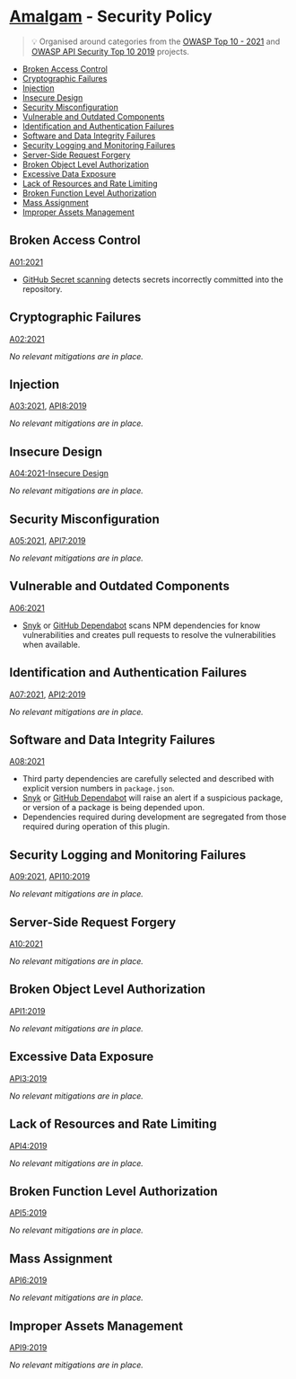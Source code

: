 # [Amalgam](https://github.com/dbtedman/kata-amalgam) - Security Policy

> 💡 Organised around categories from the [OWASP Top 10 - 2021](https://owasp.org/www-project-top-ten/)
> and [OWASP API Security Top 10 2019](https://owasp.org/www-project-api-security/) projects.

-   [Broken Access Control](#broken-access-control)
-   [Cryptographic Failures](#cryptographic-failures)
-   [Injection](#injection)
-   [Insecure Design](#insecure-design)
-   [Security Misconfiguration](#security-misconfiguration)
-   [Vulnerable and Outdated Components](#vulnerable-and-outdated-components)
-   [Identification and Authentication Failures](#identification-and-authentication-failures)
-   [Software and Data Integrity Failures](#software-and-data-integrity-failures)
-   [Security Logging and Monitoring Failures](#security-logging-and-monitoring-failures)
-   [Server-Side Request Forgery](#server-side-request-forgery)
-   [Broken Object Level Authorization](#broken-object-level-authorization)
-   [Excessive Data Exposure](#excessive-data-exposure)
-   [Lack of Resources and Rate Limiting](#lack-of-resources-and-rate-limiting)
-   [Broken Function Level Authorization](#broken-function-level-authorization)
-   [Mass Assignment](#mass-assignment)
-   [Improper Assets Management](#improper-assets-management)

## Broken Access Control

[A01:2021](https://owasp.org/Top10/A01_2021-Broken_Access_Control/)

-   [GitHub Secret scanning](https://github.com/features/security) detects secrets incorrectly committed into the
    repository.

## Cryptographic Failures

[A02:2021](https://owasp.org/Top10/A02_2021-Cryptographic_Failures/)

_No relevant mitigations are in place._

## Injection

[A03:2021](https://owasp.org/Top10/A03_2021-Injection/), [API8:2019](https://github.com/OWASP/API-Security/blob/master/2019/en/src/0xa8-injection.md)

_No relevant mitigations are in place._

## Insecure Design

[A04:2021-Insecure Design](https://owasp.org/Top10/A04_2021-Insecure_Design/)

_No relevant mitigations are in place._

## Security Misconfiguration

[A05:2021](https://owasp.org/Top10/A05_2021-Security_Misconfiguration/), [API7:2019](https://github.com/OWASP/API-Security/blob/master/2019/en/src/0xa7-security-misconfiguration.md)

_No relevant mitigations are in place._

## Vulnerable and Outdated Components

[A06:2021](https://owasp.org/Top10/A06_2021-Vulnerable_and_Outdated_Components/)

-   [Snyk](https://snyk.io) or [GitHub Dependabot](https://github.com/features/security) scans NPM dependencies for know vulnerabilities and creates pull requests to
    resolve the vulnerabilities when available.

## Identification and Authentication Failures

[A07:2021](https://owasp.org/Top10/A07_2021-Identification_and_Authentication_Failures/), [API2:2019](https://github.com/OWASP/API-Security/blob/master/2019/en/src/0xa2-broken-user-authentication.md)

_No relevant mitigations are in place._

## Software and Data Integrity Failures

[A08:2021](https://owasp.org/Top10/A08_2021-Software_and_Data_Integrity_Failures/)

-   Third party dependencies are carefully selected and described with explicit version numbers in `package.json`.
-   [Snyk](https://snyk.io) or [GitHub Dependabot](https://github.com/features/security) will raise an alert if a
    suspicious package, or version of a package is being depended upon.
-   Dependencies required during development are segregated from those required during operation of this plugin.

## Security Logging and Monitoring Failures

[A09:2021](https://owasp.org/Top10/A09_2021-Security_Logging_and_Monitoring_Failures/), [API10:2019](https://github.com/OWASP/API-Security/blob/master/2019/en/src/0xaa-insufficient-logging-monitoring.md)

_No relevant mitigations are in place._

## Server-Side Request Forgery

[A10:2021](https://owasp.org/Top10/A10_2021-Server-Side_Request_Forgery_%28SSRF%29/)

_No relevant mitigations are in place._

## Broken Object Level Authorization

[API1:2019](https://github.com/OWASP/API-Security/blob/master/2019/en/src/0xa1-broken-object-level-authorization.md)

_No relevant mitigations are in place._

## Excessive Data Exposure

[API3:2019](https://github.com/OWASP/API-Security/blob/master/2019/en/src/0xa3-excessive-data-exposure.md)

_No relevant mitigations are in place._

## Lack of Resources and Rate Limiting

[API4:2019](https://github.com/OWASP/API-Security/blob/master/2019/en/src/0xa4-lack-of-resources-and-rate-limiting.md)

_No relevant mitigations are in place._

## Broken Function Level Authorization

[API5:2019](https://github.com/OWASP/API-Security/blob/master/2019/en/src/0xa5-broken-function-level-authorization.md)

_No relevant mitigations are in place._

## Mass Assignment

[API6:2019](https://github.com/OWASP/API-Security/blob/master/2019/en/src/0xa6-mass-assignment.md)

_No relevant mitigations are in place._

## Improper Assets Management

[API9:2019](https://github.com/OWASP/API-Security/blob/master/2019/en/src/0xa9-improper-assets-management.md)

_No relevant mitigations are in place._
